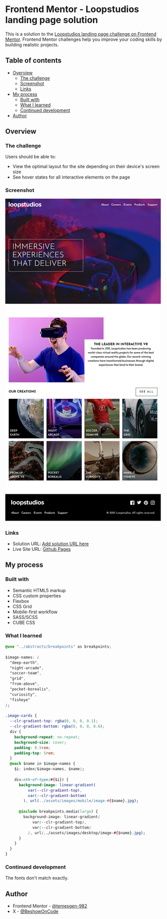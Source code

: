 # Frontend Mentor - Loopstudios landing page solution

This is a solution to the [Loopstudios landing page challenge on Frontend Mentor](https://www.frontendmentor.io/challenges/loopstudios-landing-page-N88J5Onjw). Frontend Mentor challenges help you improve your coding skills by building realistic projects.

## Table of contents

- [Overview](#overview)
  - [The challenge](#the-challenge)
  - [Screenshot](#screenshot)
  - [Links](#links)
- [My process](#my-process)
  - [Built with](#built-with)
  - [What I learned](#what-i-learned)
  - [Continued development](#continued-development)
- [Author](#author)

## Overview

### The challenge

Users should be able to:

- View the optimal layout for the site depending on their device's screen size
- See hover states for all interactive elements on the page

### Screenshot

![](assets/images/screenshot.png)

### Links

- Solution URL: [Add solution URL here](https://your-solution-url.com)
- Live Site URL: [Github Pages](https://temesgen-982.github.io/lupstudios-landing-page/)

## My process

### Built with

- Semantic HTML5 markup
- CSS custom properties
- Flexbox
- CSS Grid
- Mobile-first workflow
- SASS/SCSS
- CUBE CSS

### What I learned

```css
@use "../abstracts/breakpoints" as breakpoints;

$image-names: (
  "deep-earth",
  "night-arcade",
  "soccer-team",
  "grid",
  "from-above",
  "pocket-borealis",
  "curiosity",
  "fisheye"
);

.image-cards {
  --clr-gradient-top: rgba(0, 0, 0, 0.1);
  --clr-gradient-bottom: rgba(0, 0, 0, 0.6);
  div {
    background-repeat: no-repeat;
    background-size: cover;
    padding: 0.5rem;
    padding-top: 5rem;
  }
  @each $name in $image-names {
    $i: index($image-names, $name);

    div:nth-of-type(#{$i}) {
      background-image: linear-gradient(
          var(--clr-gradient-top),
          var(--clr-gradient-bottom)
        ), url(../assets/images/mobile/image-#{$name}.jpg);

      @include breakpoints.media(large) {
        background-image: linear-gradient(
            var(--clr-gradient-top),
            var(--clr-gradient-bottom)
          ), url(../assets/images/desktop/image-#{$name}.jpg);
      }
    }
  }
}
```

### Continued development

The fonts don't match exactly.

## Author

- Frontend Mentor - [@temesgen-982](https://www.frontendmentor.io/profile/temesgen-982)
- X - [@BeshowOnCode](https://x.com/BeshowOnCode)
